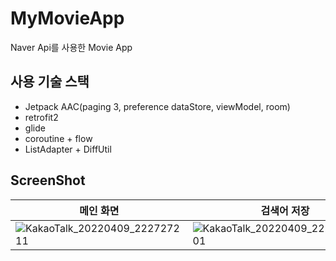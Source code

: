 # MyMovieApp
Naver Api를 사용한 Movie App

## 사용 기술 스택 
* Jetpack AAC(paging 3, preference dataStore, viewModel, room)
* retrofit2
* glide
* coroutine + flow
* ListAdapter + DiffUtil
## ScreenShot
|메인 화면|검색어 저장|
|---|---|
|![KakaoTalk_20220409_222727211](https://user-images.githubusercontent.com/83625797/162576475-83515759-97c0-4652-8a92-2e291fe6a38f.jpg)|![KakaoTalk_20220409_222727211_01](https://user-images.githubusercontent.com/83625797/162576482-d17ccd0a-4f29-4e04-b62f-6732eee0fc5c.jpg)|
